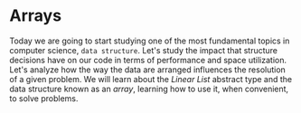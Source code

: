 # Arrays

Today we are going to start studying one of the most fundamental topics in computer science, `data structure`. Let's study the impact that structure decisions have on our code in terms of performance and space utilization. Let's analyze how the way the data are arranged influences the resolution of a given problem. We will learn about the *Linear List* abstract type and the data structure known as an *array*, learning how to use it, when convenient, to solve problems.